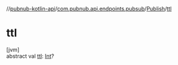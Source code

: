 //[pubnub-kotlin-api](../../../index.md)/[com.pubnub.api.endpoints.pubsub](../index.md)/[Publish](index.md)/[ttl](ttl.md)

# ttl

[jvm]\
abstract val [ttl](ttl.md): [Int](https://kotlinlang.org/api/core/kotlin-stdlib/kotlin/-int/index.html)?
